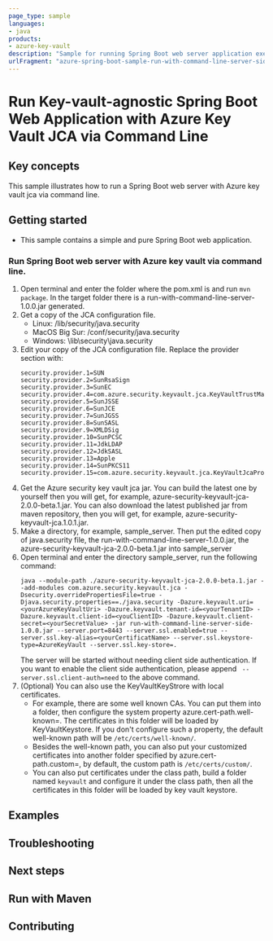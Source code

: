 ```yaml
---
page_type: sample
languages:
- java
products:
- azure-key-vault
description: "Sample for running Spring Boot web server application executable jar with Azure key vault"
urlFragment: "azure-spring-boot-sample-run-with-command-line-server-side"
---
```


# Run Key-vault-agnostic Spring Boot Web Application with Azure Key Vault JCA via Command Line 

## Key concepts
This sample illustrates how to run a Spring Boot web server with Azure key vault jca via command line.

## Getting started


- This sample contains a simple and pure Spring Boot web application. 

### Run Spring Boot web server with Azure key vault via command line. 
1. Open terminal and enter the folder where the pom.xml is and run `mvn package`. In the target folder there is a run-with-command-line-server-1.0.0.jar generated.  
2. Get a copy of the JCA configuration file.
   - Linux: <java-home>/lib/security/java.security
   - MacOS Big Sur: <java-home>/conf/security/java.security
   - Windows: <java-home>\lib\security\java.security 
3. Edit your copy of the JCA configuration file. Replace the provider section with: 
   ```
   security.provider.1=SUN
   security.provider.2=SunRsaSign
   security.provider.3=SunEC
   security.provider.4=com.azure.security.keyvault.jca.KeyVaultTrustManagerFactoryProvider
   security.provider.5=SunJSSE
   security.provider.6=SunJCE
   security.provider.7=SunJGSS
   security.provider.8=SunSASL
   security.provider.9=XMLDSig
   security.provider.10=SunPCSC
   security.provider.11=JdkLDAP
   security.provider.12=JdkSASL
   security.provider.13=Apple
   security.provider.14=SunPKCS11
   security.provider.15=com.azure.security.keyvault.jca.KeyVaultJcaProvider
   ```
4. Get the Azure security key vault jca jar. You can build the latest one by yourself then you will get, for example, azure-security-keyvault-jca-2.0.0-beta.1.jar. You can also download the latest published jar from maven repository, then you will get, for example, azure-security-keyvault-jca.1.0.1.jar.
5. Make a directory, for example, sample_server. Then put the edited copy of java.security file, the run-with-command-line-server-1.0.0.jar, the azure-security-keyvault-jca-2.0.0-beta.1.jar into sample_server
6. Open terminal and enter the directory sample_server, run the following command:
   ```
   java --module-path ./azure-security-keyvault-jca-2.0.0-beta.1.jar --add-modules com.azure.security.keyvault.jca -Dsecurity.overridePropertiesFile=true -Djava.security.properties==./java.security -Dazure.keyvault.uri=<yourAzureKeyVaultUri> -Dazure.keyvault.tenant-id=<yourTenantID> -Dazure.keyvault.client-id=<youClientID> -Dazure.keyvault.client-secret=<yourSecretValue> -jar run-with-command-line-server-side-1.0.0.jar --server.port=8443 --server.ssl.enabled=true --server.ssl.key-alias=<yourCertificatName> --server.ssl.keystore-type=AzureKeyVault --server.ssl.key-store=.
   ```
   The server will be started without needing client side authentication. If you want to enable the client side authentication, please append ` --server.ssl.client-auth=need` to the above command.
7. (Optional) You can also use the KeyVaultKeyStrore with local certificates. 
    - For example, there are some well known CAs. You can put them into a folder, then configure the system property azure.cert-path.well-known=<yourFolderPath>. The certificates in this folder will be loaded by KeyVaultKeystore. If you don't configure such a property, the default well-known path will be `/etc/certs/well-known/`.
    - Besides the well-known path, you can also put your customized certificates into another folder specified by azure.cert-path.custom=<yourCustomPath>, by default, the custom path is `/etc/certs/custom/`.
    - You can also put certificates under the class path, build a folder named `keyvault` and configure it under the class path, then all the certificates in this folder will be loaded by key vault keystore.
## Examples
## Troubleshooting
## Next steps
## Run with Maven
## Contributing
